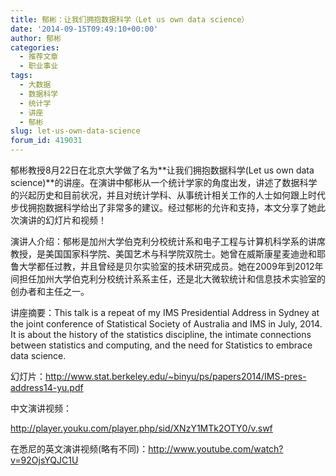 ```yaml
---
title: 郁彬：让我们拥抱数据科学（Let us own data science）
date: '2014-09-15T09:49:10+00:00'
author: 郁彬
categories:
  - 推荐文章
  - 职业事业
tags:
  - 大数据
  - 数据科学
  - 统计学
  - 讲座
  - 郁彬
slug: let-us-own-data-science
forum_id: 419031
---
```


郁彬教授8月22日在北京大学做了名为**让我们拥抱数据科学(Let us own data science)**的讲座。在演讲中郁彬从一个统计学家的角度出发，讲述了数据科学的兴起历史和目前状况，并且对统计学科、从事统计相关工作的人士如何跟上时代步伐拥抱数据科学给出了非常多的建议。经过郁彬的允许和支持，本文分享了她此次演讲的幻灯片和视频！

演讲人介绍：郁彬是加州大学伯克利分校统计系和电子工程与计算机科学系的讲席教授，是美国国家科学院、美国艺术与科学院双院士。她曾在威斯康星麦迪逊和耶鲁大学都任过教，并且曾经是贝尔实验室的技术研究成员。她在2009年到2012年间担任加州大学伯克利分校统计系系主任，还是北大微软统计和信息技术实验室的创办者和主任之一。

讲座摘要：This talk is a repeat of my IMS Presidential Address in Sydney at the joint conference of Statistical Society of Australia and IMS in July, 2014. It is about the history of the statistics discipline, the intimate connections between statistics and computing, and the need for Statistics to embrace data science.

幻灯片：<http://www.stat.berkeley.edu/~binyu/ps/papers2014/IMS-pres-address14-yu.pdf>

中文演讲视频：

<http://player.youku.com/player.php/sid/XNzY1MTk2OTY0/v.swf>

在悉尼的英文演讲视频(略有不同)：<http://www.youtube.com/watch?v=92OjsYQJC1U>
